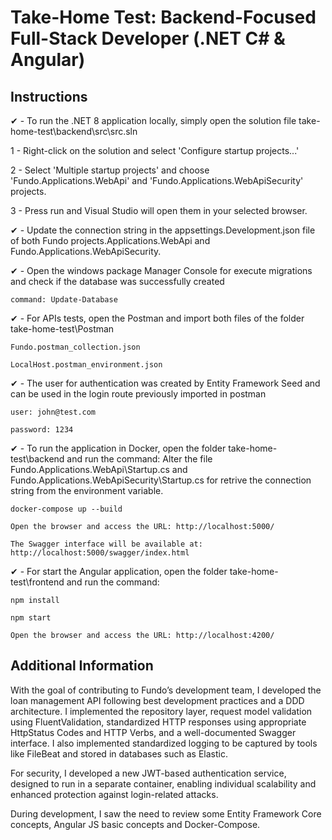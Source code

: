 # **Take-Home Test: Backend-Focused Full-Stack Developer (.NET C# & Angular)**
 
## **Instructions**

✔ - To run the .NET 8 application locally, simply open the solution file take-home-test\backend\src\src.sln

 1 - Right-click on the solution and select 'Configure startup projects...'
 
 2 - Select 'Multiple startup projects' and choose 'Fundo.Applications.WebApi' and 'Fundo.Applications.WebApiSecurity' projects. 
 
 3 - Press run and Visual Studio will open them in your selected browser.

✔ - Update the connection string in the appsettings.Development.json file of both Fundo projects.Applications.WebApi and Fundo.Applications.WebApiSecurity.

✔ - Open the windows package Manager Console for execute migrations and check if the database was successfully created
    
    command: Update-Database 

✔ - For APIs tests, open the Postman and import both files of the folder take-home-test\Postman

    Fundo.postman_collection.json
    
    LocalHost.postman_environment.json

✔ - The user for authentication was created by Entity Framework Seed and can be used in the login route previously imported in postman

    user: john@test.com

    password: 1234


✔ - To run the application in Docker, open the folder take-home-test\backend and run the command:
    Alter the file Fundo.Applications.WebApi\Startup.cs and Fundo.Applications.WebApiSecurity\Startup.cs for retrive the connection string from the environment variable.

	docker-compose up --build

	Open the browser and access the URL: http://localhost:5000/

	The Swagger interface will be available at: http://localhost:5000/swagger/index.html


✔ - For start the Angular application, open the folder take-home-test\frontend and run the command:

	npm install

	npm start

    Open the browser and access the URL: http://localhost:4200/

 
## **Additional Information**

With the goal of contributing to Fundo’s development team, I developed the loan management API following best development practices and a DDD architecture. I implemented the repository layer, request model validation using FluentValidation, standardized HTTP responses using appropriate HttpStatus Codes and HTTP Verbs, and a well-documented Swagger interface. I also implemented standardized logging to be captured by tools like FileBeat and stored in databases such as Elastic.

For security, I developed a new JWT-based authentication service, designed to run in a separate container, enabling individual scalability and enhanced protection against login-related attacks.

During development, I saw the need to review some Entity Framework Core concepts, Angular JS basic concepts and Docker-Compose.